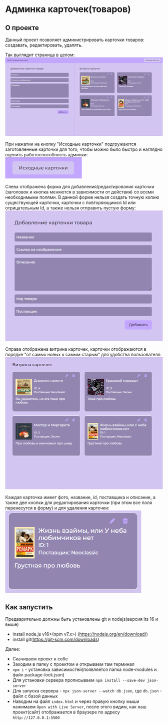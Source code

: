 # Админка карточек(товаров)
## О проекте
Данный проект позволяет администрировать карточки товаров: создавать, редактировать, удалять.

Так выглядит страница в целом:
![Общий вид](./screenshots/image.png)

При нажатии на кнопку "Исходные карточки" подгружаются заготовленные карточки для того, чтобы можно было быстро и наглядно оценить работоспособность админки:
![Исходные карточки](./screenshots/image1.png)

Слева отображена форма для добавления/редактирования карточки (заголовок и кнопка меняются в зависимости от действия) со всеми необходимыми полями. В данной форме нельзя создать точную копию существующей карточки, карточки с повторяющимся Id или отрицательным Id, а также нельзя отправить пустую форму:
![Форма](./screenshots/image2.png)

Справа отображена витрина карточек, карточки отображаются в порядке "от самых новых к самым старым" для удобства пользователя:
![Витрина карточек](./screenshots/image3.png)

Каждая карточка имеет фото, название, id, поставщика и описание, а также две кнопки для редактирования карточки (при этом все поля перенесутся в форму) и для удаления карточки:
![Отдельная карточка](./screenshots/image4.png)

## Как запустить
Предварительно должны быть установлены git и nodejs(версия lts 16 и выше)
- install node.js v16>(npm v7.x>) (https://nodejs.org/en/download/)
- install git(https://git-scm.com/downloads)

Далее:
- Скачиваем проект к себе
- Заходим в папку с проектом и открываем там терминал
- `npm i` - установка зависимостей(появляется папка node-modules и файл package-lock.json)
- Для установки сервера прописываем `npm install --save-dev json-server`
- Для запуска сервера - `npx json-server --watch db.json`, где `db.json` - файл с базой данных
- Наводим на файл `index.html` и через правую кнопку мыши нажимаем `Open with Live Server`, после этого видим, как наш проект(сайт) отображается в браузере по адресу `http://127.0.0.1:5500`